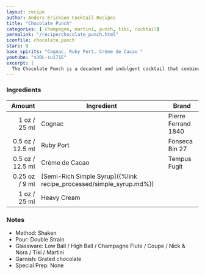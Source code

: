 ```yaml
---
layout: recipe
author: Anders Erickson Cocktail Recipes
title: "Chocolate Punch"
categories: [ champagne, martini, punch, tiki, cocktail]
permalink: "/recipe/chocolate_punch.html"
iconfile: chocolate_punch
stars: 0
base_spirits: "Cognac, Ruby Port, Crème de Cacao "
youtube: "s30L-iu171E"
excerpt: |
  The Chocolate Punch is a decadent and indulgent cocktail that combines the rich flavors of brandy, port, and dark crème de cacao.
---
```


### Ingredients

|  Amount | Ingredient                                                | Brand               |
| ------: | --------------------------------------------------------- | ------------------- |
|    1 oz / 25 ml | Cognac                                                    | Pierre Ferrand 1840 |
|  0.5 oz / 12.5 ml | Ruby Port                                                 | Fonseca Bin 27      |
|  0.5 oz / 12.5 ml | Crème de Cacao                                            | Tempus Fugit        |
| 0.25 oz / 9 ml | [Semi-Rich Simple Syrup]({%link recipe_processed/simple_syrup.md%}) |
|    1 oz / 25 ml | Heavy Cream                                               |

### Notes

- Method: Shaken
- Pour: Double Strain
- Glassware: Low Ball / High Ball / Champagne Flute / Coupe / Nick & Nora / Tiki / Martini
- Garnish: Grated chocolate
- Special Prep: None
